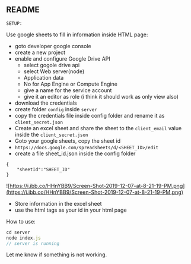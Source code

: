 ## README


`SETUP:`

Use google sheets to fill in information inside HTML page:
- goto developer google console
- create a new project
- enable and configure Google Drive API
    - select gogole drive api 
    - select Web server(node)
    - Application data
    - No for App Engine or Compute Engine
    - give a name for the service account
    - give it an editor as role (i think it should work as only view also)
- download the credentials 
- create folder `config` inside `server`
- copy the credentials file inside config folder and rename it as `client_secret.json`
- Create an excel sheet and share the sheet to the `client_email` value inside the `client_secret.json`
- Goto your google sheets, copy the sheet id
- `https://docs.google.com/spreadsheets/d/<SHEET_ID>/edit`
- create a file sheet_id.json inside the config folder

```
{
    "sheetId":"SHEET_ID"
}
```



![https://i.ibb.co/HHnYBB9/Screen-Shot-2019-12-07-at-8-21-19-PM.png](https://i.ibb.co/HHnYBB9/Screen-Shot-2019-12-07-at-8-21-19-PM.png)

- Store information in the excel sheet
- use the html tags as your id in your html page


How to use:
```javascript
cd server
node index.js
// server is running
```

Let me know if something is not working.
